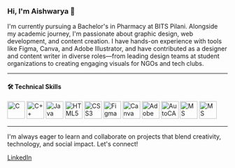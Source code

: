 ### Hi, I'm Aishwarya 👋

I'm currently pursuing a Bachelor's in Pharmacy at BITS Pilani. Alongside my academic journey, I'm passionate about graphic design, web development, and content creation. I have hands-on experience with tools like Figma, Canva, and Adobe Illustrator, and have contributed as a designer and content writer in diverse roles—from leading design teams at student organizations to creating engaging visuals for NGOs and tech clubs.

---

#### 🛠️ Technical Skills

<p align="left">
  <!-- Programming Languages -->
  <img src="https://cdn.jsdelivr.net/gh/devicons/devicon/icons/c/c-original.svg" alt="C" width="40" height="40"/>
  <img src="https://cdn.jsdelivr.net/gh/devicons/devicon/icons/cplusplus/cplusplus-original.svg" alt="C++" width="40" height="40"/>
  <img src="https://cdn.jsdelivr.net/gh/devicons/devicon/icons/java/java-original.svg" alt="Java" width="40" height="40"/>
  <img src="https://cdn.jsdelivr.net/gh/devicons/devicon/icons/html5/html5-original.svg" alt="HTML5" width="40" height="40"/>
  <img src="https://cdn.jsdelivr.net/gh/devicons/devicon/icons/css3/css3-original.svg" alt="CSS3" width="40" height="40"/>
  <!-- Design Tools -->
  <img src="https://cdn.jsdelivr.net/gh/devicons/devicon/icons/figma/figma-original.svg" alt="Figma" width="40" height="40"/>
  <img src="https://cdn.jsdelivr.net/gh/devicons/devicon/icons/canva/canva-original.svg" alt="Canva" width="40" height="40"/>
  <img src="https://cdn.jsdelivr.net/gh/devicons/devicon/icons/illustrator/illustrator-line.svg" alt="Adobe Illustrator" width="40" height="40"/>
  <img src="https://cdn.jsdelivr.net/gh/devicons/devicon/icons/autocad/autocad-original.svg" alt="AutoCAD" width="40" height="40"/>
  <!-- Productivity -->
  <img src="https://cdn.jsdelivr.net/gh/devicons/devicon/icons/word/word-original.svg" alt="MS Word" width="40" height="40"/>
  <img src="https://cdn.jsdelivr.net/gh/devicons/devicon/icons/excel/excel-original.svg" alt="MS Excel" width="40" height="40"/>
</p>

---

I'm always eager to learn and collaborate on projects that blend creativity, technology, and social impact. Let's connect!

[LinkedIn](www.linkedin.com/in/aishwarya-singh-k)

